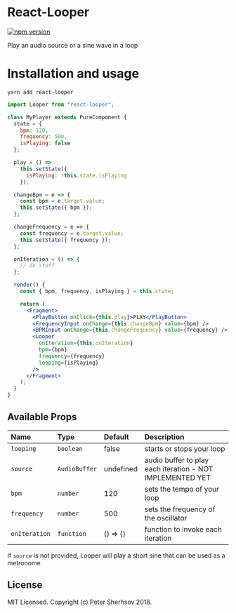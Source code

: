 # React-Looper

[![npm version](https://badge.fury.io/js/react-looper.svg)](https://badge.fury.io/js/react-looper)

Play an audio source or a sine wave in a loop

# Installation and usage

```
yarn add react-looper
```

```jsx
import Looper from "react-looper";

class MyPlayer extends PureComponent {
  state = {
    bpm: 120,
    frequency: 500,
    isPlaying: false
  };

  play = () =>
    this.setState({
      isPlaying: !this.state.isPlaying
    });

  changeBpm = e => {
    const bpm = e.target.value;
    this.setState({ bpm });
  };

  changeFrequency = e => {
    const frequency = e.target.value;
    this.setState({ frequency });
  };

  onIteration = () => {
    // do stuff
  };

  render() {
    const { bpm, frequency, isPlaying } = this.state;

    return (
      <Fragment>
        <PlayButton onClick={this.play}>PLAY</PlayButton>
        <FrequencyInput onChange={this.changeBpm} value={bpm} />
        <BPMInput onChange={this.changeFrequency} value={frequency} />
        <Looper
          onIteration={this.onIteration}
          bpm={bpm}
          frequency={frequency}
          looping={isPlaying}
        />
      </Fragment>
    );
  }
}
```

## Available Props

| Name          | Type          | Default   | Description                                               |
| :------------ | :------------ | :-------- | :-------------------------------------------------------- |
| `looping`     | `boolean`     | false     | starts or stops your loop                                 |
| `source`      | `AudioBuffer` | undefined | audio buffer to play each iteration - NOT IMPLEMENTED YET |
| `bpm`         | `number`      | 120       | sets the tempo of your loop                               |
| `frequency`   | `number`      | 500       | sets the frequency of the oscillator                      |
| `onIteration` | `function`    | () => {}  | function to invoke each iteration                         |

If `source` is not provided, Looper will play a short sine that can be used as a metronome

## License

MIT Licensed. Copyright (c) Peter Sherhsov 2018.
